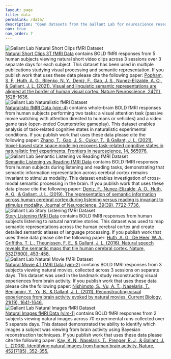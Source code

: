 ```yaml
---
layout: page
title: data
permalink: /data/
description: "Open datasets from the Gallant Lab for neuroscience research, including fMRI data for visual processing and semantic representation studies."
nav: true
nav_order: 7
---
```


<div class="code-entry">
  <div class="code-image">
    <img src="{{ '/assets/img/datasets/Popham.etal.2021.webp' | relative_url }}" alt="Gallant Lab Natural Short Clips fMRI Dataset" class="img-fluid">
  </div>
  <div class="code-info">
    <a href="https://doi.gin.g-node.org/10.12751/g-node.vy1zjd/">Natural Short Clips 3T fMRI Data</a> contains BOLD fMRI responses from 5 human subjects viewing natural short video clips across 3 sessions over 3 separate days for each subject. This dataset has been used in multiple publications studying visual processing and semantic representation. If you publish work that uses these data please cite the following paper: <a href="https://doi.org/10.1038/s41593-021-00921-6">Popham, S. F., Huth, A. G., Bilenko, N. Y., Deniz, F., Gao, J. S., Nunez-Elizalde, A. O., & Gallant, J. L. (2021). Visual and linguistic semantic representations are aligned at the border of human visual cortex. Nature Neuroscience, 24(11), 1628-1636.</a>
  </div>
</div>

<div class="code-entry">
  <div class="code-image">
    <img src="{{ '/assets/img/datasets/Zhang.etal.2021.webp' | relative_url }}" alt="Gallant Lab Naturalistic fMRI Dataset" class="img-fluid">
  </div>
  <div class="code-info">
    <a href="http://crcns.org/data-sets/vc/vim-4/about-vim-4">Naturalistic fMRI Data (vim-4)</a> contains whole-brain BOLD fMRI responses from human subjects performing two tasks: a visual attention task (passive movie watching with attention directed to humans or vehicles) and a video game task (open-ended Counterstrike gameplay). This dataset enables analysis of task-related cognitive states in naturalistic experimental conditions. If you publish work that uses these data please cite the following paper: <a href="https://www.frontiersin.org/journals/neuroscience/articles/10.3389/fnins.2020.565976/full">Zhang, T., Gao, J. S., Çukur, T., & Gallant, J. L. (2021). Voxel-based state space modeling recovers task-related cognitive states in naturalistic fmri experiments. Frontiers in neuroscience, 14, 565976.</a>
  </div>
</div>

<div class="code-entry">
  <div class="code-image">
    <img src="{{ '/assets/img/datasets/Deniz.etal.2019.webp' | relative_url }}" alt="Gallant Lab Semantic Listening vs Reading fMRI Dataset" class="img-fluid">
  </div>
  <div class="code-info">
    <a href="https://gin.g-node.org/denizenslab/narratives_reading_listening_fmri/src/master/chen2024_timescales">Semantic Listening vs Reading fMRI Data</a> contains BOLD fMRI responses from human subjects during listening and reading tasks, demonstrating that semantic information representation across cerebral cortex remains invariant to stimulus modality. This dataset enables investigation of cross-modal semantic processing in the brain. If you publish work that uses these data please cite the following paper: <a href="https://www.jneurosci.org/content/39/39/7722">Deniz, F., Nunez-Elizalde, A. O., Huth, A. G., & Gallant, J. L. (2019). The representation of semantic information across human cerebral cortex during listening versus reading is invariant to stimulus modality. Journal of Neuroscience, 39(39), 7722-7736.</a>
  </div>
</div>

<div class="code-entry">
  <div class="code-image">
    <img src="{{ '/assets/img/papers/Huth.A.2016.webp' | relative_url }}" alt="Gallant Lab Story Listening fMRI Dataset" class="img-fluid">
  </div>
  <div class="code-info">
    <a href="https://gin.g-node.org/gallantlab/story_listening">Story Listening fMRI Data</a> contains BOLD fMRI responses from human subjects listening to natural narrative stories. This dataset was used to map semantic representations across the human cerebral cortex and create detailed semantic atlases of language processing. If you publish work that uses these data please cite the following paper: <a href="https://www.nature.com/articles/nature17637">Huth, A. G., De Heer, W. A., Griffiths, T. L., Theunissen, F. E., & Gallant, J. L. (2016). Natural speech reveals the semantic maps that tile human cerebral cortex. Nature, 532(7600), 453-458.</a>
  </div>
</div>

<div class="code-entry">
  <div class="code-image">
    <img src="{{ '/assets/img/datasets/Nishimoto.etal.2011.webp' | relative_url }}" alt="Gallant Lab Natural Movie fMRI Dataset" class="img-fluid">
  </div>
  <div class="code-info">
    <a href="https://crcns.org/data-sets/vc/vim-2/about-vim-2">Natural Movie 4T fMRI Data (vim-2)</a> contains BOLD fMRI responses from 3 subjects viewing natural movies, collected across 3 sessions on separate days. This dataset was used in the landmark study reconstructing visual experiences from brain activity. If you publish work that uses these data please cite the following paper: <a href="https://www.sciencedirect.com/science/article/pii/S0960982211009377">Nishimoto, S., Vu, A. T., Naselaris, T., Benjamini, Y., Yu, B., & Gallant, J. L. (2011). Reconstructing visual experiences from brain activity evoked by natural movies. Current Biology, 21(19), 1641-1646.</a>
  </div>
</div>

<div class="code-entry">
  <div class="code-image">
    <img src="{{ '/assets/img/datasets/Kay.etal.2008.webp' | relative_url }}" alt="Gallant Lab Natural Images fMRI Dataset" class="img-fluid">
  </div>
  <div class="code-info">
    <a href="http://crcns.org/data-sets/vc/vim-1/about-vim-1">Natural Images fMRI Data (vim-1)</a> contains BOLD fMRI responses from 2 subjects viewing natural images across 70 experimental runs collected over 5 separate days. This dataset demonstrated the ability to identify which images a subject was viewing from brain activity using Bayesian reconstruction techniques. If you publish work that uses these data please cite the following paper: <a href="https://www.nature.com/articles/nature06713">Kay, K. N., Naselaris, T., Prenger, R. J., & Gallant, J. L. (2008). Identifying natural images from human brain activity. Nature, 452(7185), 352-355.</a>
  </div>
</div>
